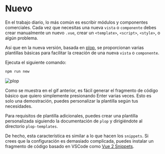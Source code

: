 # Nuevo <Badge text="v4.0.0+"/>

En el trabajo diario, lo más común es escribir módulos y componentes comerciales. Cada vez que necesitas una nueva `vista` o `componente` debes crear manualmente un nuevo `.vue`, crear un `<template>`, `<script>`, `<style>`, o algún problema.

Así que en la nueva versión, basada en [plop](https://github.com/amwmedia/plop), se proporcionan varias plantillas básicas para facilitar la creación de una nueva `vista` o `componente`.

Ejecuta el siguiente comando:

```bash
npm run new
```

![plop](https://wpimg.wallstcn.com/5f8ea239-aaa5-4e91-9d09-ed56b33a110d.gif)

Como se muestra en el gif anterior, es fácil generar el fragmento de código básico que quiero simplemente presionando Enter varias veces. Esto es solo una demostración, puedes personalizar la plantilla según tus necesidades.

Para requisitos de plantilla adicionales, puedes crear una plantilla personalizada siguiendo la documentación de `plop` y dirigiéndote al directorio `plop-templates`.

De hecho, esta característica es similar a lo que hacen los `snippets`. Si crees que la configuración es demasiado complicada, puedes instalar un fragmento de código basado en VSCode como [Vue 2 Snippets](https://marketplace.visualstudio.com/items?itemName=hollowtree.vue-snippets).
